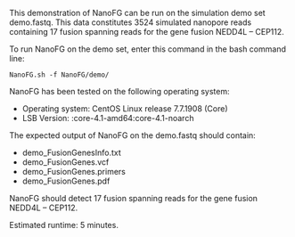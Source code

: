 This demonstration of NanoFG can be run on the simulation demo set demo.fastq. 
This data constitutes 3524 simulated nanopore reads containing 17 fusion spanning reads for the gene fusion NEDD4L – CEP112.

To run NanoFG on the demo set, enter this command in the bash command line:

```
NanoFG.sh -f NanoFG/demo/
```

NanoFG has been tested on the following operating system:
- Operating system:       CentOS Linux release 7.7.1908 (Core)
- LSB Version:            :core-4.1-amd64:core-4.1-noarch

The expected output of NanoFG on the demo.fastq should contain:
- demo_FusionGenesInfo.txt
- demo_FusionGenes.vcf
- demo_FusionGenes.primers
- demo_FusionGenes.pdf

NanoFG should detect 17 fusion spanning reads for the gene fusion NEDD4L – CEP112.

Estimated runtime: 5 minutes.
